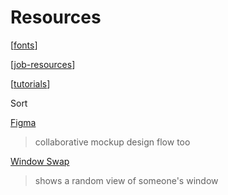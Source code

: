 # Resources

[[fonts]]

[[job-resources]]

[[tutorials]]

Sort

[Figma](https://www.figma.com/)
>collaborative mockup design flow too

[Window Swap](https://window-swap.com/)
>shows a random view of someone's window

[//begin]: # "Autogenerated link references for markdown compatibility"
[fonts]: fonts "Fonts"
[job-resources]: job-resources "Job Resources"
[tutorials]: tutorials "Tutorials"
[//end]: # "Autogenerated link references"